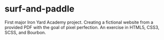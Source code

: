 surf-and-paddle
===============

First major Iron Yard Academy project. Creating a fictional website from a provided PDF with the goal of pixel perfection. An exercise in HTML5, CSS3, SCSS, and Bourbon. 
